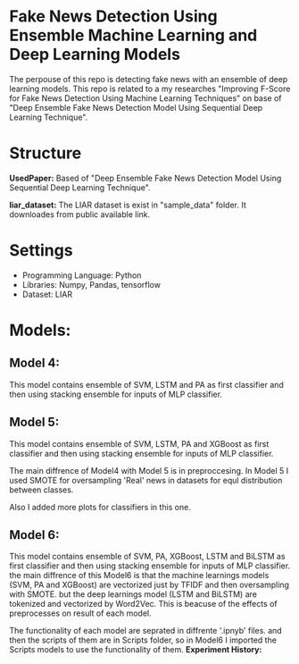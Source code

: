 # Fake News Detection Using Ensemble Machine Learning and Deep Learning Models
The perpouse of this repo is detecting fake news with an ensemble of deep learning models. 
This repo is related to a my researches "Improving F-Score for Fake News Detection Using Machine Learning Techniques" on base of "Deep Ensemble Fake News Detection Model Using Sequential Deep Learning Technique".

# Structure

**UsedPaper:** Based of "Deep Ensemble Fake News Detection Model Using Sequential Deep Learning Technique".

**liar_dataset:** The LIAR dataset is exist in "sample_data" folder. It downloades from public available link.

# Settings

- Programming Language: Python
- Libraries: Numpy, Pandas, tensorflow
- Dataset: LIAR

# Models:

## Model 4:
This model contains ensemble of SVM, LSTM and PA as first classifier and then using stacking ensemble for inputs of MLP classifier.

## Model 5:
This model contains ensemble of SVM, LSTM, PA and XGBoost as first classifier and then using stacking ensemble for inputs of MLP classifier.

The main diffrence of Model4 with Model 5 is in preproccesing. In Model 5 I used SMOTE for oversampling 'Real' news in datasets for equl distribution between classes.

Also I added more plots for classifiers in this one.

## Model 6:

This model contains ensemble of SVM, PA, XGBoost, LSTM and BiLSTM as first classifier and then using stacking ensemble for inputs of MLP classifier.
the main diffrence of this Model6 is that the machine learnings models (SVM, PA and XGBoost) are vectorized just by TFIDF and then oversampling with SMOTE. but the deep learnings model (LSTM and BiLSTM) are tokenized and vectorized by Word2Vec. This is beacuse of the effects of preprocesses on result of each model.

The functionality of each model are seprated in diffrente '.ipnyb' files. and then the scripts of them are in Scripts folder, so in Model6 I imported the Scripts models to use the functionality of them.
**Experiment History:** 





